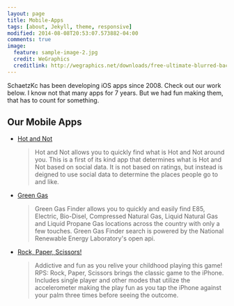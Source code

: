 ```yaml
---
layout: page
title: Mobile-Apps
tags: [about, Jekyll, theme, responsive]
modified: 2014-08-08T20:53:07.573882-04:00
comments: true
image:
  feature: sample-image-2.jpg
  credit: WeGraphics
  creditlink: http://wegraphics.net/downloads/free-ultimate-blurred-background-pack/
---
```


SchaetzKc has been developing iOS apps since 2008.  Check out our work below.  I know not that many apps for 7 years.  But we had fun making them, that has to count for something.

## Our Mobile Apps  

* <a href="{{ site.url}}/mobile-apps/hot-and-not/">Hot and Not</a>

  > Hot and Not allows you to quickly find what is Hot and Not around you. This is a first of its kind app that determines what is Hot and Not based on social data. It is not based on ratings, but instead is deigned to use social data to determine the places people go to and like.

* <a href="{{ site.url}}/mobile-apps/green-gas/">Green Gas</a>

  > Green Gas Finder allows you to quickly and easily find E85, Electric, Bio-Disel, Compressed Natural Gas, Liquid Natural Gas and Liquid Propane Gas locations across the country with only a few touches. Green Gas Finder search is powered by the National Renewable Energy Laboratory's open api.

* <a href="{{ site.url}}/mobile-apps/rps/">Rock, Paper, Scissors!</a>

  > Addictive and fun as you relive your childhood playing this game! RPS: Rock, Paper, Scissors brings the classic game to the iPhone. Includes single player and other modes that utilize the accelerometer making the play fun as you tap the iPhone against your palm three times before seeing the outcome. 
